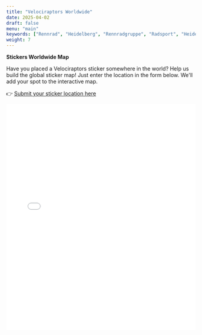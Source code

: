 ```yaml
---
title: "Velociraptors Worldwide"
date: 2025-04-02
draft: false
menu: "main"
keywords: ["Rennrad", "Heidelberg", "Rennradgruppe", "Radsport", "Heidelberg Radfahren", "RSV", "RTF", "bike", "cycling", "Routen"]
weight: 7
---
```


**Stickers Worldwide Map**

Have you placed a Velociraptors sticker somewhere in the world? Help us build the global sticker map! Just enter the location in the form below. We'll add your spot to the interactive map. 

👉 [Submit your sticker location here](https://docs.google.com/forms/d/e/1FAIpQLSfq6rMQq1QMZsitHwHfhzByx_h1SiaLY2b1gdkwk3Lh9iS4yw/viewform?usp=sharing)

<iframe src="/maps/interactivemap/index.html?lat=20&lng=0&zoom=2" width="100%" height="600" style="border:none;"></iframe>
